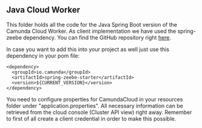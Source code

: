 ## Java Cloud Worker 
This folder holds all the code for the Java Spring Boot version of the Camunda Cloud Worker. As client implementation we have used the spring-zeebe dependency. You can find the GitHub repository right [here](https://github.com/camunda-community-hub/spring-zeebe).

In case you want to add this into your project as well just use this dependency in your pom file:
```shell
<dependency>
  <groupId>io.camunda</groupId>
  <artifactId>spring-zeebe-starter</artifactId>
  <version>${CURRENT_VERSION}</version>
</dependency>
```

You need to configure properties for CamundaCloud in your resources folder under "application.properties". All necessary information can be retrieved from the cloud console (Cluster API view) right away. Remember to first of all create a client credential in order to make this possible. 